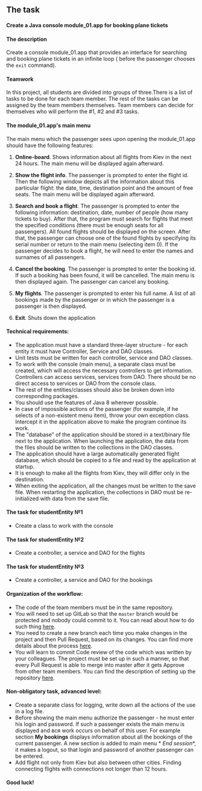 ## The task

#### Create a Java console module_01.app for booking plane tickets

#### The description

Create a console module_01.app that provides an interface for searching and booking plane tickets in an infinite loop (
before the passenger chooses the `exit` command).

#### Teamwork

In this project, all students are divided into groups of three.There is a list of tasks to be done for each team member.
The rest of the tasks can be assigned by the team members themselves. Team members can decide for themselves who will
perform the #1, #2 and #3 tasks.

#### The module_01.app's main menu

The main menu which the passenger sees upon opening the module_01.app should have the following features:

1. **Online-board**. Shows information about all flights from Kiev in the next 24 hours. The main menu will be displayed
   again afterward.

2. **Show the flight info**. The passenger is prompted to enter the flight id. Then the following window depicts all the
   information about this particular flight: the date, time, destination point and the amount of free seats. The main
   menu will be displayed again afterward.

3. **Search and book a flight**. The passenger is prompted to enter the following information: destination, date, number
   of people (how many tickets to buy). After that, the program must search for flights that meet the specified
   conditions (there must be enough seats for all passengers). All found flights should be displayed on the screen.
   After that, the passenger can choose one of the found flights by specifying its serial number or return to the main
   menu (selecting item 0). If the passenger decides to book a flight, he will need to enter the names and surnames of
   all passengers.

4. **Cancel the booking**. The passenger is prompted to enter the booking id. If such a booking has been found, it will
   be cancelled. The main menu is then displayed again. The passenger can cancel any booking.

5. **My flights**. The passenger is prompted to enter his full name. A list of all bookings made by the passenger or in
   which the passenger is a passenger is then displayed.

6. **Exit**. Shuts down the application

#### Technical requirements:

- The application must have a standard three-layer structure - for each entity it must have Controller, Service and DAO
  classes.
- Unit tests must be written for each controller, service and DAO classes.
- To work with the console (main menu), a separate class must be created, which will access the necessary controllers to
  get information. Controllers can access services, services from DAO. There should be no direct access to services or
  DAO from the console class.
- The rest of the entities/classes should also be broken down into corresponding packages.
- You should use the features of Java 8 wherever possible.
- In case of impossible actions of the passenger (for example, if he selects of a non-existent menu item), throw your
  own exception class. Intercept it in the application above to make the program continue its work.
- The "database" of the application should be stored in a text/binary file next to the application. When launching the
  application, the data from the files should be written to the collections in the DAO classes.
- The application should have a large automatically generated flight database, which should be copied to a file and read
  by the application at startup.
- It is enough to make all the flights from Kiev, they will differ only in the destination.
- When exiting the application, all the changes must be written to the save file. When restarting the application, the
  collections in DAO must be re-initialized with data from the save file.

#### The task for studentEntity №1

- Create a class to work with the console

#### The task for studentEntity №2

- Create a controller, a service and DAO for the flights

#### The task for studentEntity №3

- Create a controller, a service and DAO for the bookings

#### Organization of the workflow:

- The code of the team members must be in the same repository.
- You will need to set up GitLab so that the `master` branch would be protected and nobody could commit to it. You can
  read about how to do such
  thing [here](https://help.github.com/en/enterprise/2.16/admin/developer-workflow/configuring-protected-branches-and-required-status-checks).
- You need to create a new branch each time you make changes in the project and then Pull Request, based on its changes.
  You can find more details about the
  process [here](https://help.github.com/en/github/collaborating-with-issues-and-pull-requests/creating-a-pull-request).
- You will learn to commit Code review of the code which was written by your colleagues. The project must be set up in
  such a manner, so that every Pull Request is able to merge into master after it gets Approve from other team
  members. You can find the description of setting up the
  repository [here](https://yangsu.github.io/pull-request-tutorial/ ).

#### Non-obligatory task, advanced level:

- Create a separate class for logging, write down all the actions of the use in a log file.
- Before showing the main menu authorize the passenger - he must enter his login and password. If such a passenger
  exists the main menu is displayed and вся work occurs on behalf of this user. For example section **My
  bookings** displays information about all the bookings of the current passenger. A new section is added to main menu *
  *End session**, it makes a logout, so that login and password of another passenger can be entered.
- Add flight not only from Kiev but also between other cities. Finding connecting flights with connections not longer
  than 12 hours.

#### Good luck!
